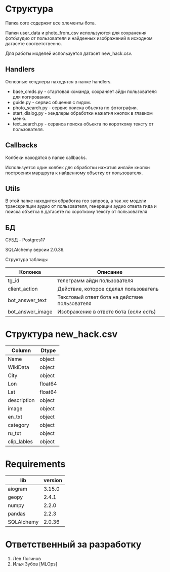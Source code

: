 # Структура 
Папка core содержит все элементы бота. 

Папки user_data и photo_from_csv используются для сохранения фото\аудио от пользователя и 
найденных изображений в исходном датасете соответственно.

Для работы моделей используется датасет new_hack.csv. 

## Handlers

Основные хендлеры находятся в папке handlers.

* base_cmds.py - стартовая команда, сохраняет айди пользователя для логирования. 
* guide.py - сервис общения с гидом.
* photo_search.py - сервис поиска объекта по фотографии.
* start_dialog.py - хендлеры обработки нажатия кнопок в главном меню.
* text_search.py - сервиса поиска объекта по короткому тексту от пользователя.

## Callbacks

Колбеки находятся в папке callbacks.

Используется один колбек для обработки нажатия
инлайн кнопки построения маршрута к найденному объетку от пользователя.

## Utils

В этой папке находится обработка гео запроса, а так же модели транскрипции аудио
от пользователя, генерации аудио ответа гида и поиска объетка в датасете 
по короткому тексту от пользователя

## БД
СУБД - Postgres17

SQLAlchemy версии 2.0.36.

Структура таблицы

| Колонка          | Описание                                      |
|------------------|-----------------------------------------------|
| tg_id            | телеграмм айди пользователя                   |
| client_action    | Действие, которое сделал пользователь         |
| bot_answer_text  | Текстовый ответ бота на действие пользователя |
| bot_answer_image | Изображение в ответе бота (если есть)         |



# Структура new_hack.csv
| Column      | Dtype   |  
|-------------|---------|  
 | Name        | object  | 
 | WikiData    | object  |
 | City        | object  |
 | Lon         | float64 |
 | Lat         | float64 |
 | description | object  |
 | image       | object  |
 | en_txt      | object  |
 | category    | object  |
 | ru_txt      | object  |
 | clip_lables | object  |
# Requirements
| lib        | version |
|------------|---------|
| aiogram    | 3.15.0  |
| geopy      | 2.4.1   |
| numpy      | 2.2.0   |
| pandas     | 2.2.3   |
| SQLAlchemy | 2.0.36  |

# Ответственный за разработку
1. Лев Логинов
2. Илья Зубов [MLOps]